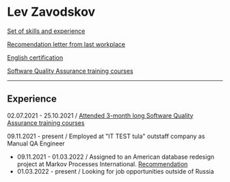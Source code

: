 # Lev Zavodskov

[Set of skills and experience](CV_Lev_Zavodskov_English.pdf)

[Recomendation letter from last workplace](LevRecommendationLetter.pdf)

[English certification](https://www.efset.org/cert/QqPVNG)

[Software Quality Assurance training courses](certificate.pdf)

---
## Experience

02.07.2021 - 25.10.2021 / [Attended 3-month long Software Quality Assurance training courses](certificate.pdf)

09.11.2021 - present / Employed at "IT TEST tula" outstaff company as Manual QA Engineer

  - 09.11.2021 - 01.03.2022 / Assigned to an American database redesign project at Markov Processes International. [Recommendation](LevRecommendationLetter.pdf)
  - 01.03.2022 - present / Looking for job opportunities outside of Russia

